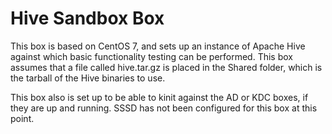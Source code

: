 # Hive Sandbox Box
This box is based on CentOS 7, and sets up an instance of Apache Hive against which basic functionality testing can be performed. This box assumes that a file called hive.tar.gz is placed in the Shared folder, which is the tarball of the Hive binaries to use.

This box also is set up to be able to kinit against the AD or KDC boxes, if they are up and running. SSSD has not been configured for this box at this point.
